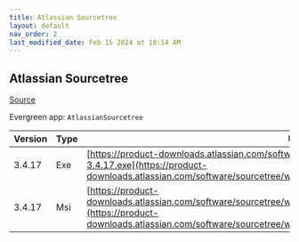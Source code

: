 ```yaml
---
title: Atlassian Sourcetree
layout: default
nav_order: 2
last_modified_date: Feb 15 2024 at 10:14 AM
---
```


## Atlassian Sourcetree

[Source](https://www.sourcetreeapp.com/)

Evergreen app: `AtlassianSourcetree`

| Version | Type | URI                                                                                                                                                                                                                        |
| ------- | ---- | -------------------------------------------------------------------------------------------------------------------------------------------------------------------------------------------------------------------------- |
| 3.4.17  | Exe  | [https://product-downloads.atlassian.com/software/sourcetree/windows/ga/SourceTreeSetup-3.4.17.exe](https://product-downloads.atlassian.com/software/sourcetree/windows/ga/SourceTreeSetup-3.4.17.exe)                     |
| 3.4.17  | Msi  | [https://product-downloads.atlassian.com/software/sourcetree/windows/ga/SourcetreeEnterpriseSetup_3.4.17.msi](https://product-downloads.atlassian.com/software/sourcetree/windows/ga/SourcetreeEnterpriseSetup_3.4.17.msi) |
